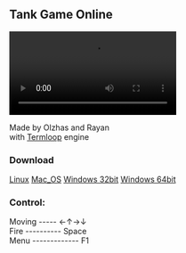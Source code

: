 ## Tank Game Online

![gif](https://github.com/DairovOlzhas/dar-project/raw/master/media/tank.mp4)  

Made by Olzhas and Rayan  
with [Termloop](https://github.com/JoelOtter/termloop) engine

### Download
[Linux](https://github.com/DairovOlzhas/dar-project/raw/master/binaries/tank-game-linux)
[Mac_OS](https://github.com/DairovOlzhas/dar-project/raw/master/binaries/tank-game-darwin)
[Windows 32bit](https://github.com/DairovOlzhas/dar-project/raw/master/binaries/tank-game-win32.exe) 
[Windows 64bit](https://github.com/DairovOlzhas/dar-project/raw/master/binaries/tank-game-win64.exe)  
 
### Control:  
Moving ----- ←↑→↓  
Fire ---------- Space  
Menu ------------- F1

